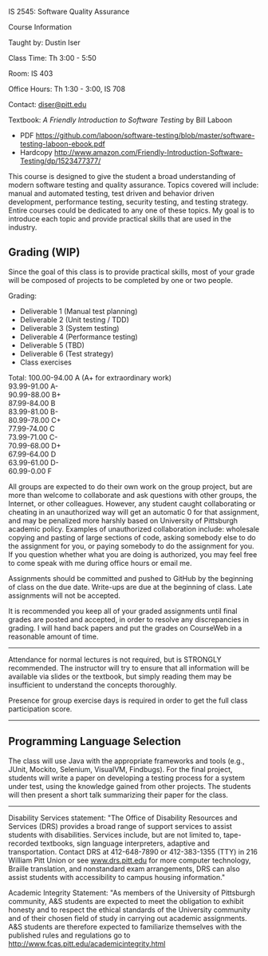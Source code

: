 IS 2545: Software Quality Assurance

Course Information

Taught by: Dustin Iser

Class Time: Th 3:00 - 5:50

Room: IS 403

Office Hours: Th 1:30 - 3:00, IS 708

Contact: diser@pitt.edu

Textbook: _A Friendly Introduction to Software Testing_ by Bill Laboon
* PDF https://github.com/laboon/software-testing/blob/master/software-testing-laboon-ebook.pdf
* Hardcopy http://www.amazon.com/Friendly-Introduction-Software-Testing/dp/1523477377/

This course is designed to give the student a broad understanding of modern software testing and quality assurance. Topics covered will include: manual and automated testing, test driven and behavior driven development, performance testing, security testing, and testing strategy. Entire courses could be dedicated to any one of these topics. My goal is to introduce each topic and provide practical skills that are used in the industry.

## Grading (WIP)

Since the goal of this class is to provide practical skills, most of your grade will be composed of projects to be completed by one or two people.

Grading:
* Deliverable 1 (Manual test planning)
* Deliverable 2 (Unit testing / TDD)
* Deliverable 3 (System testing)
* Deliverable 4 (Performance testing)
* Deliverable 5 (TBD)
* Deliverable 6 (Test strategy)
* Class exercises

Total:
100.00-94.00 A (A+ for extraordinary work)  
93.99-91.00	 A-  
90.99-88.00	 B+  
87.99-84.00	 B  
83.99-81.00	 B-  
80.99-78.00	 C+  
77.99-74.00	 C  
73.99-71.00	 C-  
70.99-68.00	 D+  
67.99-64.00	 D  
63.99-61.00	 D-  
60.99-0.00	 F 

All groups are expected to do their own work on the group project, but are more than welcome to collaborate and ask questions with other groups, the Internet, or other colleagues.  However, any student caught collaborating or cheating in an unauthorized way will get an automatic 0 for that assignment, and may be penalized more harshly based on University of Pittsburgh academic policy.  Examples of unauthorized collaboration include: wholesale copying and pasting of large sections of code, asking somebody else to do the assignment for you, or paying somebody to do the assignment for you.  If you question whether what you are doing is authorized, you may feel free to come speak with me during office hours or email me.

Assignments should be committed and pushed to GitHub by the beginning of class on the due date.  Write-ups are due at the beginning of class. Late assignments will not be accepted.

It is recommended you keep all of your graded assignments until final grades are posted and accepted, in order to resolve any discrepancies in grading.  I will hand back papers and put the grades on CourseWeb in a reasonable amount of time.

****

Attendance for normal lectures is not required, but is STRONGLY recommended.  The instructor will try to ensure that all information will be available via slides or the textbook, but simply reading them may be insufficient to understand the concepts thoroughly.

Presence for group exercise days is required in order to get the full class participation score.

****

## Programming Language Selection

The class will use Java with the appropriate frameworks and tools (e.g., JUnit, Mockito, Selenium, VisualVM, Findbugs).  For the final project, students will write a paper on developing a testing process for a system under test, using the knowledge gained from other projects.  The students will then present a short talk summarizing their paper for the class.

****

Disability Services statement: "The Office of Disability Resources and
Services (DRS) provides a broad range of support services to assist
students with disabilities. Services include, but are not limited to,
tape-recorded textbooks, sign language interpreters, adaptive and
transportation. Contact DRS at 412-648-7890 or 412-383-1355 (TTY) in
216 William Pitt Union or see www.drs.pitt.edu for more computer
technology, Braille translation, and nonstandard exam arrangements,
DRS can also assist students with accessibility to campus housing
information."

Academic Integrity Statement: "As members of the University of
Pittsburgh community, A&S students are expected to meet the obligation
to exhibit honesty and to respect the ethical standards of the
University community and of their chosen field of study in carrying
out academic assignments. A&S students are therefore expected to
familiarize themselves with the published rules and regulations go to
http://www.fcas.pitt.edu/academicintegrity.html